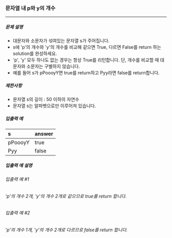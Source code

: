 ### 문자열 내 p와 y의 개수

***

##### 문제 설명
* 대문자와 소문자가 섞여있는 문자열 s가 주어집니다.
* s에 'p'의 개수와 'y'의 개수를 비교해 같으면 True, 다르면 False를 return 하는 solution를 완성하세요.
* 'p', 'y' 모두 하나도 없는 경우는 항상 True를 리턴합니다. 단, 개수를 비교할 때 대문자와 소문자는 구별하지 않습니다.
* 예를 들어 s가 pPoooyY면 true를 return하고 Pyy라면 false를 return합니다.

##### 제한사항

* 문자열 s의 길이 : 50 이하의 자연수
* 문자열 s는 알파벳으로만 이루어져 있습니다.

##### 입출력 예
s      |answer  |
|:--   |:--
pPoooyY|	true  |
Pyy|	false|

##### 입출력 예 설명

###### 입출력 예 #1
###### 'p'의 개수 2개, 'y'의 개수 2개로 같으므로 true를 return 합니다.

###### 입출력 예 #2
###### 'p'의 개수 1개, 'y'의 개수 2개로 다르므로 false를 return 합니다.
